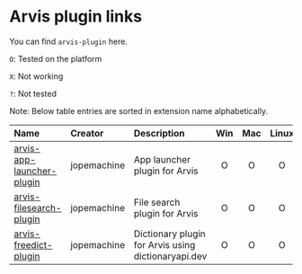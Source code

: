 # Arvis plugin links

You can find `arvis-plugin` here.

`O`: Tested on the platform

`X`: Not working

`?`: Not tested

Note: Below table entries are sorted in extension name alphabetically.

| Name                                                                                  | Creator     | Description                                         | Win | Mac | Linux |
| :------------------------------------------------------------------------------------ | :---------- | :-------------------------------------------------- | :-: | :-: | :---: |
| [arvis-app-launcher-plugin](https://github.com/jopemachine/arvis-app-launcher-plugin) | jopemachine | App launcher plugin for Arvis                       |  O  |  O  |   O   |
| [arvis-filesearch-plugin](https://github.com/jopemachine/arvis-filesearch-plugin)     | jopemachine | File search plugin for Arvis                        |  O  |  O  |   O   |
| [arvis-freedict-plugin](https://github.com/jopemachine/arvis-freedict-plugin)         | jopemachine | Dictionary plugin for Arvis using dictionaryapi.dev |  O  |  O  |   O   |
